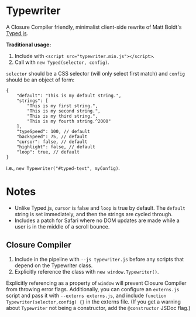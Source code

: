 
# Typewriter

A Closure Compiler friendly, minimalist client-side rewrite of Matt Boldt's [Typed.js](https://github.com/mattboldt/typed.js/).

**Traditional usage:**
1. Include with `<script src="typewriter.min.js"></script>`.
2. Call with `new Typed(selector, config)`.


`selector` should be a CSS selector (will only select first match) and `config` should be an object of form:
```
{
    "default": "This is my default string.",
    "strings": [
        "This is my first string.",
        "This is my second string.",
        "This is my third string.",
        "This is my fourth string.^2000"
    ],
    "typeSpeed": 100, // default
    "backSpeed": 75, // default
    "cursor": false, // default
    "highlight": false, // default
    "loop": true, // default
}
```
i.e., `new Typewriter("#typed-text", myConfig)`.

# Notes

- Unlike Typed.js, `cursor` is false and `loop` is true by default. The `default` string is set immediately, and then the strings are cycled through. 
- Includes a patch for Safari where no DOM updates are made while a user is in the middle of a scroll bounce.

## Closure Compiler

1. Include in the pipeline with `--js typewriter.js` before any scripts that depend on the Typewriter class.
2. Explicitly reference the class with `new window.Typewriter()`. 

Explicitly referencing as a property of `window` will prevent Closure Compiler from throwing error flags. Additionally, you can configure an `externs.js` script and pass it with `--externs externs.js`, and include  `function Typewriter(selector,config) {}` in the externs file. (If you get a warning about `Typewriter` not being a constructor, add the `@constructor` JSDoc flag.)